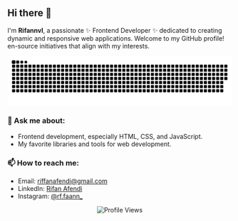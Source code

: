 ## Hi there 👋

I'm **Rifannvl**, a passionate ✨ Frontend Developer ✨ dedicated to creating dynamic and responsive web applications. Welcome to my GitHub profile!
en-source initiatives that align with my interests.
<picture>

<source src="http://127.0.0.1:5501/index.html">
</picture>
<picture>
  <source media="(prefers-color-scheme: dark)" srcset="https://raw.githubusercontent.com/binsarjr/binsarjr/output/github-contribution-grid-snake-dark.svg" />
  <source media="(prefers-color-scheme: light)" srcset="https://raw.githubusercontent.com/binsarjr/binsarjr/output/github-contribution-grid-snake.svg" />
  <img alt="github-snake" src="https://raw.githubusercontent.com/binsarjr/binsarjr/output/github-contribution-grid-snake.svg" />
</picture>

### 💬 Ask me about:

- Frontend development, especially HTML, CSS, and JavaScript.
- My favorite libraries and tools for web development.

### 📫 How to reach me:

- Email: [riffanafendi@gmail.com](mailto:riffanafendi@gmail.com)
- LinkedIn: [Rifan Afendi](https://www.linkedin.com/in/rifann)
- Instagram: [@rf.faann\_](https://www.instagram.com/rf.faann_)

<!-- Footer -->
<p align="center">
  <img src="https://komarev.com/ghpvc/?username=Rifanvll&style=flat-square&color=blue" alt="Profile Views" />
</p>
